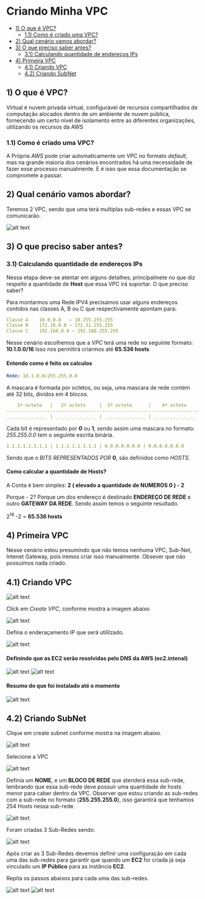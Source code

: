 # Criando Minha VPC

- [1) O que é VPC?](#1-o-que-é-vpc)
  - [1.1) Como é criado uma VPC?](#11-como-é-criado-uma-vpc)
- [2) Qual cenário vamos abordar?](#2-qual-cenário-vamos-abordar)  
- [3) O que preciso saber antes?](#3-o-que-preciso-saber-antes)
  - [3.1) Calculando quantidade de endereços IPs](#31-calculando-quantidade-de-endereços-ips)
- [4) Primeira VPC](#4-primeira-vpc)
  - [4.1) Criando VPC](#41-criando-vpc)
  - [4.2) Criando SubNet](#41-criando-minha-vpc)

## 1) O que é VPC?

Virtual é nuvem privada virtual, configurável de recursos compartilhados de computação alocados dentro de um ambiente de nuvem pública, fornecendo um certo nível de isolamento entre as diferentes organizações, utilizando os recursos da AWS

### 1.1) Como é criado uma VPC?

A Própria *AWS* pode criar automaticamente um VPC no formato *default*, mas na grande maioria dos cenários encontrados há uma necessidade de fazer esse processo manualmente. E é isso que essa documentação se compromete a passar.

## 2) Qual cenário vamos abordar?

Teremos 2 VPC, sendo que uma terá multiplas sub-redes e essas VPC se comunicarão.

![alt text](img/1-diagrama.png "Cenario")

## 3) O que preciso saber antes?

### 3.1) Calculando quantidade de endereços IPs

Nessa etapa deve-se atentar em alguns detalhes, principalmete no que diz respeito a quantidade de **Host** que essa VPC irá suportar. O que preciso saber?

Para montarmos uma Rede IPV4 precisamos usar alguns endereços contidos nas classes A, B ou C que respectivamente apontam para:

```yaml
Classe A    10.0.0.0   – 10.255.255.255
Classe B    172.16.0.0 – 172.31.255.255
Classe C    192.168.0.0 – 192.168.255.255
```
Nesse cenário escolhemos que a *VPC* terá uma rede no seguinte formato: **10.1.0.0/16**
Isso nos permitirá criarmos até **65.536 hosts**

#### Entendo como é feito os calculos

```yaml
Rede: 10.1.0.0/255.255.0.0
```

A mascara é formada por octetos, ou seja, uma mascara de rede contém até 32 bits, dividos em 4 blocos.

```yaml
    1º octeto   |   2º octeto     |  3º octeto      |    4º octeto
-----------------------------------------------------------------------
_._._._._._._._ | _._._._._._._._ | _._._._._._._._ | _._._._._._._._ 
``` 

Cada bit é representado por **0** ou **1**, sendo assim uma mascara no formato: *255.255.0.0* tem o seguinte escrita binária.

```yaml
1.1.1.1.1.1.1.1 | 1.1.1.1.1.1.1.1 | 0.0.0.0.0.0.0 | 0.0.0.0.0.0.0 
```

Sendo que o *BITS REPRESENTADOS POR* **0**, são definidos como *HOSTS*.

#### Como calcular a quantidade de Hosts?

A Conta é bem simples: **2 ( elevado a quantidade de NUMEROS 0 ) - 2**

Porque - 2? Porque um dos endereço é destinado **ENDEREÇO DE REDE** e outro **GATEWAY DA REDE**. Sendo assim temos o seguinte resultado.

2<sup>16</sup> -2 = **65.536 hosts**

## 4) Primeira VPC

Nesse cenário estou presumindo que não temos nenhuma VPC, Sub-Net, Intenet Gateway, pois iremos criar isso manualmente. Obsever que não possuimos nada criado.

## 4.1) Criando VPC

![alt text](img/1-vpc.png)

Click em *Create VPC*, conforme mostra a imagem abaixo 

![alt text](img/2-vpc.png)

Defina o enderaçamento IP que será utililzado.

![alt text](img/3-vpc.png)

#### Definindo que as EC2 serão resolvidas pelo DNS da AWS (ec2.intenal)

![alt text](img/4-vpc.png)
![alt text](img/5-vpc.png)

#### Resumo do que foi instalado até o momento

![alt text](img/6-vpc.png)

## 4.2) Criando SubNet

Clique em create subnet conforme mostra na imagem abaixo.

![alt text](img/1-subnet.png)

Selecione a VPC

![alt text](img/2-subnet.png)

Definia um **NOME**, e um **BLOCO DE REDE** que atenderá essa sub-rede, lembrando que essa sub-rede deve possuir uma quantidade de hosts menor para caber dentro da VPC. Observer que estou criando as sub-redes com a sub-rede no formato (**255.255.255.0**), isso garantirá que tenhamos 254 Hosts nessa sub-rede.

![alt text](img/3-subnet.png)

Foram criadas 3 Sub-Redes sendo:

![alt text](img/4-subnet.png)

Após criar as 3 Sub-Redes devemos definir uma configuração em cada uma das sub-redes para garantir que quando um **EC2** for criada já seja vinculado um **IP Público** para as instância **EC2**.

Repita os passos abaixos para cada uma das sub-redes.

![alt text](img/5-subnet.png)
![alt text](img/6-subnet.png)
